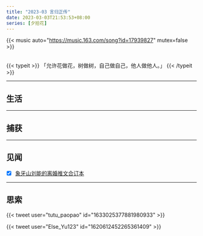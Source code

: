 ```yaml
---
title: "2023-03 言归正传"
date: 2023-03-03T21:53:53+08:00
series: [夕拾花]
---
```


{{< music auto="https://music.163.com/song?id=17939827" mutex=false >}}

<br />
{{< typeit >}}
「允许花做花，树做树，自己做自己，他人做他人。」
{{< /typeit >}}

---

## 生活

---

## 捕获

---

## 见闻

- [x] [象牙山刘能的离婚推文合订本](https://disksing.com/story/divorce/)

---

## 思索

{{< tweet user="tutu_paopao" id="1633025377881980933" >}}

{{< tweet user="Else_Yu123" id="1620612452265361409" >}}
